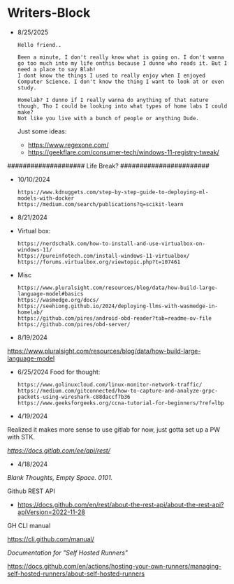 # Writers-Block

- 8/25/2025
  
      Hello friend..

      Been a minute, I don't really know what is going on. I don't wanna go too much into my life onthis because I dunno who reads it. But I need a place to say Blah!
      I dont know the things I used to really enjoy when I enjoyed Computer Science. I don't know the thing I want to look at or even study.

      Homelab? I dunno if I really wanna do anything of that nature though, Tho I could be looking into what types of home labs I could make?
      Not like you live with a bunch of people or anything Dude.

  Just some ideas:

   - https://www.regexone.com/
   - https://geekflare.com/consumer-tech/windows-11-registry-tweak/
  
  
    



#################### Life Break? #######################

- 10/10/2024

      https://www.kdnuggets.com/step-by-step-guide-to-deploying-ml-models-with-docker
      https://medium.com/search/publications?q=scikit-learn

- 8/21/2024
- Virtual box:
  
      https://nerdschalk.com/how-to-install-and-use-virtualbox-on-windows-11/
      https://pureinfotech.com/install-windows-11-virtualbox/
      https://forums.virtualbox.org/viewtopic.php?t=107461

  
- Misc

      https://www.pluralsight.com/resources/blog/data/how-build-large-language-model#basics
      https://wasmedge.org/docs/
      https://seehiong.github.io/2024/deploying-llms-with-wasmedge-in-homelab/
      https://github.com/pires/android-obd-reader?tab=readme-ov-file
      https://github.com/pires/obd-server/

- 8/19/2024

https://www.pluralsight.com/resources/blog/data/how-build-large-language-model

- 6/25/2024
Food for thought:

      https://www.golinuxcloud.com/linux-monitor-network-traffic/
      https://medium.com/gitconnected/how-to-capture-and-analyze-grpc-packets-using-wireshark-c88daccf7b36
      https://www.geeksforgeeks.org/ccna-tutorial-for-beginners/?ref=lbp

- 4/19/2024

Realized it makes more sense to use gitlab for now, just gotta set up a PW with STK.

_https://docs.gitlab.com/ee/api/rest/_

- 4/18/2024

_Blank Thoughts, Empty Space. 0101._

Github REST API
- https://docs.github.com/en/rest/about-the-rest-api/about-the-rest-api?apiVersion=2022-11-28

GH CLI manual

https://cli.github.com/manual/

_Documentation for "Self Hosted Runners"_

https://docs.github.com/en/actions/hosting-your-own-runners/managing-self-hosted-runners/about-self-hosted-runners
